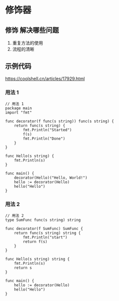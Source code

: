 
# 修饰器

## 修饰 解决哪些问题

1. 重复方法的使用
2. 流程的清晰

## 示例代码
https://coolshell.cn/articles/17929.html

### 用法 1
```
// 用法 1
package main
import "fmt"

func decorator(f func(s string)) func(s string) {
	return func(s string) {
		fmt.Println("Started")
		f(s)
		fmt.Println("Done")
	}
}

func Hello(s string) {
	fmt.Println(s)
}

func main() {
	decorator(Hello)("Hello, World!")
	hello := decorator(Hello)
	hello("Hello")
}
```

### 用法 2
```
// 用法 2
type SumFunc func(s string) string

func decorator(f SumFunc) SumFunc {
	return func(s string) string {
		fmt.Println("start")
		return f(s)
	}
}

func Hello(s string) string {
	fmt.Println(s)
	return s
}

func main() {
	hello := decorator(Hello)
	hello("Hello")
}

```
